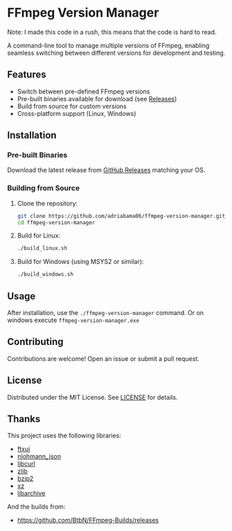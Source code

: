 # FFmpeg Version Manager

Note: I made this code in a rush, this means that the code is hard to read.

A command-line tool to manage multiple versions of FFmpeg, enabling seamless switching between different versions for development and testing.

## Features

- Switch between pre-defined FFmpeg versions
- Pre-built binaries available for download (see [Releases](https://github.com/adriabama06/ffmpeg-version-manager/releases))
- Build from source for custom versions
- Cross-platform support (Linux, Windows)

## Installation

### Pre-built Binaries
Download the latest release from [GitHub Releases](https://github.com/adriabama06/ffmpeg-version-manager/releases) matching your OS.

### Building from Source
1. Clone the repository:
   ```bash
   git clone https://github.com/adriabama06/ffmpeg-version-manager.git
   cd ffmpeg-version-manager
   ```
2. Build for Linux:
   ```bash
   ./build_linux.sh
   ```
3. Build for Windows (using MSYS2 or similar):
   ```bash
   ./build_windows.sh
   ```

## Usage

After installation, use the `./ffmpeg-version-manager` command. Or on windows execute `ffmpeg-version-manager.exe`

## Contributing

Contributions are welcome! Open an issue or submit a pull request.

## License

Distributed under the MIT License. See [LICENSE](LICENSE) for details.

## Thanks

This project uses the following libraries:

- [ftxui](https://github.com/arthursonzogni/ftxui.git)
- [nlohmann_json](https://github.com/nlohmann/json.git)
- [libcurl](https://github.com/curl/curl.git)
- [zlib](https://github.com/madler/zlib.git)
- [bzip2](https://github.com/commontk/bzip2.git)
- [xz](https://github.com/tukaani-project/xz.git)
- [libarchive](https://github.com/libarchive/libarchive.git)

And the builds from:
- https://github.com/BtbN/FFmpeg-Builds/releases
